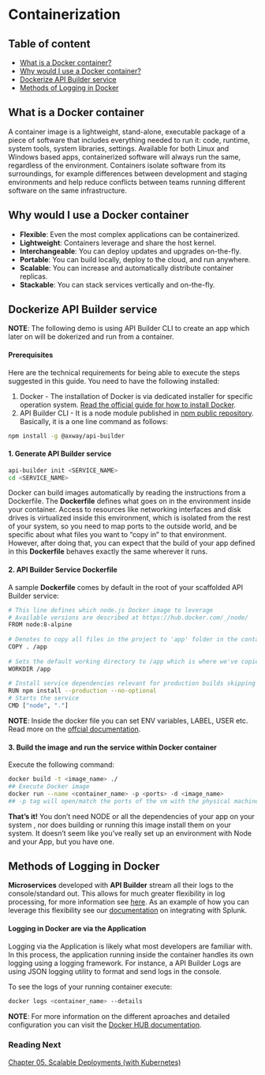 # Containerization

## Table of content

*	[What is a Docker container?](#what-is-a-docker-container)
*	[Why would I use a Docker container?](#why-would-i-use-a-docker-container)
*	[Dockerize API Builder service](#dockerize-api-builder-service)
*	[Methods of Logging in Docker](#methods-of-logging-in-docker)
## What is a Docker container

A container image is a lightweight, stand-alone, executable package of a piece of software that includes everything needed to run it: code, runtime, system tools, system libraries, settings. Available for both Linux and Windows based apps, containerized software will always run the same, regardless of the environment. Containers isolate software from its surroundings, for example differences between development and staging environments and help reduce conflicts between teams running different software on the same infrastructure.

## Why would I use a Docker container

* __Flexible__: Even the most complex applications can be containerized.
* __Lightweight__: Containers leverage and share the host kernel.
* __Interchangeable__: You can deploy updates and upgrades on-the-fly.
* __Portable__: You can build locally, deploy to the cloud, and run anywhere.
* __Scalable__: You can increase and automatically distribute container replicas.
* __Stackable__: You can stack services vertically and on-the-fly.

## Dockerize API Builder service

__NOTE__: The following demo is using API Builder CLI to create an app which later on will be dokerized and run from a container.

#### Prerequisites

Here are the technical requirements for being able to execute the steps suggested in this guide. You need to have the following installed:

1. Docker - The installation of Docker is via dedicated installer for specific operation system. [Read the official guide for how to install Docker](https://docs.docker.com/install/).
1. API Builder CLI - It is a node module published in [npm public repository](https://www.npmjs.com/package/@axway/api-builder). Basically, it is a one line command as follows:

```sh
npm install -g @axway/api-builder
```

#### 1. Generate API Builder service
```sh
api-builder init <SERVICE_NAME>
cd <SERVICE_NAME>
```
Docker can build images automatically by reading the instructions from a Dockerfile. The __Dockerfile__ defines what goes on in the environment inside your container. Access to resources like networking interfaces and disk drives is virtualized inside this environment, which is isolated from the rest of your system, so you need to map ports to the outside world, and be specific about what files you want to “copy in” to that environment. However, after doing that, you can expect that the build of your app defined in this __Dockerfile__ behaves exactly the same wherever it runs.

#### 2. API Builder Service Dockerfile

A sample __Dockerfile__ comes by default in the root of your scaffolded API Builder service:

```sh
# This line defines which node.js Docker image to leverage
# Available versions are described at https://hub.docker.com/_/node/
FROM node:8-alpine
 
# Denotes to copy all files in the project to 'app' folder in the container
COPY . /app
 
# Sets the default working directory to /app which is where we've copied the project files to.
WORKDIR /app
 
# Install service dependencies relevant for production builds skipping all development dependencies.
RUN npm install --production --no-optional
# Starts the service
CMD ["node", "."]
```
__NOTE__: Inside the docker file you can set ENV variables, LABEL, USER etc. Read more on the [offcial documentation](https://docs.docker.com/engine/reference/builder/#usage). 

#### 3. Build the image and run the service within Docker container
Execute the following command:
```sh
docker build -t <image_name> ./
## Execute Docker image
docker run --name <container_name> -p <ports> -d <image_name>
## -p tag will open/match the ports of the vm with the physical machine
```

__That’s it!__ You don’t need NODE or all the dependencies of your app on your system , nor does building or running this image install them on your system. It doesn’t seem like you’ve really set up an environment with Node and your App, but you have one.

## Methods of Logging in Docker
__Microservices__ developed with __API Builder__ stream all their logs to the console/standard out. This allows for much greater flexibility in log processing, for more information see [here](http://12factor.net/logs). 
As an example of how you can leverage this flexibility see our [documentation](https://techweb.axway.com/confluence/display/RDAPI/API+Builder+-+Export+API+Builder+Logs+into+a+Data+Store#APIBuilder-ExportAPIBuilderLogsintoaDataStore-Docker/Splunk) on integrating with Splunk. 

#### Logging in Docker are via the Application

Logging via the Application is likely what most developers are familiar with. In this process, the application running inside the container handles its own logging using a logging framework. For instance, a API Builder Logs are using JSON logging utility to format and send logs in the console.

To see the logs of your running container execute:

```sh
docker logs <container_name> --details
```
__NOTE__: For more information on the different aproaches and detailed configuration you can visit the [Docker HUB documentation](https://docs.docker.com/config/containers/logging/).

### Reading Next

[Chapter 05. Scalable Deployments (with Kubernetes)](../05_kubernetes)